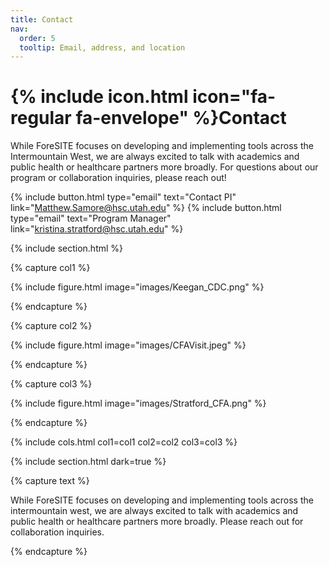 ```yaml
---
title: Contact
nav:
  order: 5
  tooltip: Email, address, and location
---
```


# {% include icon.html icon="fa-regular fa-envelope" %}Contact

While ForeSITE focuses on developing and implementing tools across the Intermountain West, we are always excited to talk with academics and public health or healthcare partners more broadly. For questions about our program or collaboration inquiries, please reach out!


{%
  include button.html
  type="email"
  text="Contact PI"
  link="Matthew.Samore@hsc.utah.edu"
%}
{%
  include button.html
  type="email"
  text="Program Manager"
  link="kristina.stratford@hsc.utah.edu"
%}

{% include section.html %}

{% capture col1 %}

{%
  include figure.html
  image="images/Keegan_CDC.png"
%}

{% endcapture %}

{% capture col2 %}

{%
  include figure.html
  image="images/CFAVisit.jpeg"
%}

{% endcapture %}

{% capture col3 %}

{%
  include figure.html
  image="images/Stratford_CFA.png"
%}

{% endcapture %}

{% include cols.html col1=col1 col2=col2 col3=col3 %}

{% include section.html dark=true %}

{% capture text %}

While ForeSITE focuses on developing and implementing tools across the intermountain west, we are always excited to talk with academics and public health or healthcare partners more broadly. Please reach out for collaboration inquiries. 

{% endcapture %}

